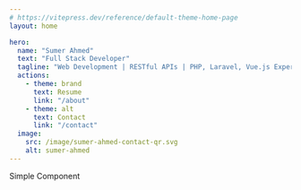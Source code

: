 ```yaml
---
# https://vitepress.dev/reference/default-theme-home-page
layout: home

hero:
  name: "Sumer Ahmed"
  text: "Full Stack Developer"
  tagline: "Web Development | RESTful APIs | PHP, Laravel, Vue.js Expert"
  actions:
    - theme: brand
      text: Resume
      link: "/about"
    - theme: alt
      text: Contact
      link: "/contact"
  image:
    src: /image/sumer-ahmed-contact-qr.svg
    alt: sumer-ahmed
---
```


<TagSlide>Simple Component</TagSlide>
